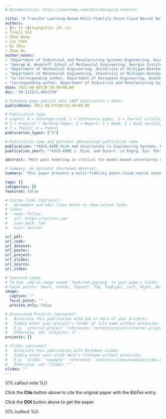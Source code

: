 ```yaml
---
# Documentation: https://wowchemy.com/docs/managing-content/

title: "A Transfer Learning-Based Multi-Fidelity Point-Cloud Neural Network Approach for Melt Pool Modeling in Additive Manufacturing"
authors:
- {{< hl >}}huangxf{{< /hl >}}
- Tingli Xie
- Zhuo Wang
- Lei Chen
- Qi Zhou
- Zhen Hu
author_notes:
- "Department of Industrial and Manufacturing Systems Engineering, University of Michigan-Dearborn, 2340 Heinz Prechter Engineering Complex (HPEC), Dearborn, MI 48128"
- "George W. Woodruff School of Mechanical Engineering, Georgia Institute of Technology, North Avenue, Atlanta 30332, GA"
- "Department of Mechanical Engineering, University of Michigan-Dearborn, 1320 Heinz Prechter Engineering Complex (HPEC), Dearborn, MI 48128"
- "Department of Mechanical Engineering, University of Michigan-Dearborn, 1320 Heinz Prechter Engineering Complex (HPEC), Dearborn, MI 48128"
- "Co-Corresponding author, Department of Aerospace Engineering, Huazhong University of Science and Technology, 1037 Luoyu Rd, Hongshan, Wuhan, Hubei 430074, China"
- "Corresponding author, Department of Industrial and Manufacturing Systems Engineering, University of Michigan-Dearborn, 2340 Heinz Prechter Engineering Complex (HPEC), Dearborn, MI 48128"
date: 2021-08-04T20:59:48+08:00
doi: "10.1115/1.4051749"

# Schedule page publish date (NOT publication's date).
publishDate: 2021-08-07T20:59:48+08:00

# Publication type.
# Legend: 0 = Uncategorized; 1 = Conference paper; 2 = Journal article;
# 3 = Preprint / Working Paper; 4 = Report; 5 = Book; 6 = Book section;
# 7 = Thesis; 8 = Patent
publication_types: ["2"]

# Publication name and optional abbreviated publication name.
publication: "*ASCE-ASME Risk and Uncertainty in Engineering Systems, Part B: Mechanical Engineering, 8(1)*, 011104"
publication_short: "*ASCE-ASME J. Risk. and Uncert. in Engrg. Sys. Part B Mech. Engrg., 8(1)*, 011104"

abstract: "Melt pool modeling is critical for model-based uncertainty quantification (UQ) and quality control in metallic Additive Manufacturing (AM). Finite element (FE) simulation for thermal modeling in metal AM, however, is tedious and time-consuming. This paper presents a multi-fidelity point-cloud neural network method (MF-PointNN) for surrogate modeling of melt pool based on FE simulation data. It merges the feature representations of low-fidelity (LF) analytical model and high-fidelity (HF) FE simulation data through the theory of transfer learning (TL). A basic PointNN is firstly trained using LF data to construct correlation between the inputs and thermal field of analytical models. Then, the basic PointNN is updated and fine-tuned using the small size of HF data to build the MF-PointNN. The trained MF-PointNN allows for efficient mapping from input variables and spatial positions to thermal histories, and thereby efficiently predict the three-dimensional melt pool. Results of melt pool modeling of electron beam additive manufacturing (EBAM) of Ti-6Al-4V under uncertainty demonstrate the efficacy of the proposed approach."

# Summary. An optional shortened abstract.
summary: "This paper presents a multi-fidelity point-cloud neural network method (MF-PointNN) for surrogate modeling of melt pool based on FE simulation data."

tags: []
categories: []
featured: false

# Custom links (optional).
#   Uncomment and edit lines below to show custom links.
# links:
# - name: Follow
#   url: https://twitter.com
#   icon_pack: fab
#   icon: twitter

url_pdf:
url_code:
url_dataset:
url_poster:
url_project:
url_slides:
url_source:
url_video:

# Featured image
# To use, add an image named `featured.jpg/png` to your page's folder. 
# Focal points: Smart, Center, TopLeft, Top, TopRight, Left, Right, BottomLeft, Bottom, BottomRight.
image:
  caption: ""
  focal_point: ""
  preview_only: false

# Associated Projects (optional).
#   Associate this publication with one or more of your projects.
#   Simply enter your project's folder or file name without extension.
#   E.g. `internal-project` references `content/project/internal-project/index.md`.
#   Otherwise, set `projects: []`.
projects: []

# Slides (optional).
#   Associate this publication with Markdown slides.
#   Simply enter your slide deck's filename without extension.
#   E.g. `slides: "example"` references `content/slides/example/index.md`.
#   Otherwise, set `slides: ""`.
slides: ""
---
```


{{% callout note %}}

Click the **Cite** button above to cite the original paper with the BibTex entry.

Click the **DOI** button above to get the paper.

{{% /callout %}}